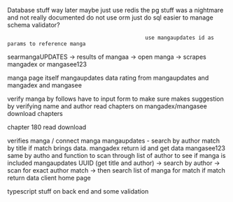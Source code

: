 Database stuff way later
maybe just use redis the pg stuff was a nightmare and not really documented
do not use orm just do sql easier to manage
schema validator?

                                                use mangaupdates id as params to reference manga

searmangaUPDATES -> results of mangaa -> open manga -> scrapes mangadex or mangasee123

manga page itself
mangaupdates data
rating from mangaupdates and mangadex and mangasee

verify manga by follows have to input form to make sure
makes suggestion by verifying name and author
read chapters on mangadex/mangasee
download chapters

chapter 180 read download

verifies manga / connect manga
mangaupdates - search by author match by title if match brings data. mangadex return id and get data
mangasee123 same by autho and function to scan through list of author to see if manga is included
mangaupdates UUID (get title and author) -> search by author -> scan for exact author match -> then search list of manga for match if match return data
client home page

typescript stuff on back end and some validation
